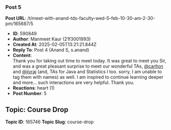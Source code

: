 ### Post 5
**Post URL**: /t/meet-with-anand-tds-faculty-wed-5-feb-10-30-am-2-30-pm/165687/5
- **ID**: 590849
- **Author**: Manmeet Kaur (21f3001993)
- **Created At**: 2025-02-05T13:21:21.844Z
- **Reply To**: Post 4 (Anand S, s.anand)
- **Content**:  
  Thank you for taking out time to meet today. It was great to meet you Sir, and was a great pleasant surprise to meet our wonderful TAs, <a class="mention" href="/u/carlton">@carlton</a> and <a class="mention" href="/u/jivraj">@jivraj</a> (and, TAs for Java and Statistics I too. sorry, I am unable to tag them with names) as well. I am inspired to continue learning deeper and more… such interactions are very helpful. Thank you.
- **Reactions**: heart (1)
- **Post Number**: 5

## Topic: Course Drop
**Topic ID**: 165746
**Topic Slug**: course-drop

